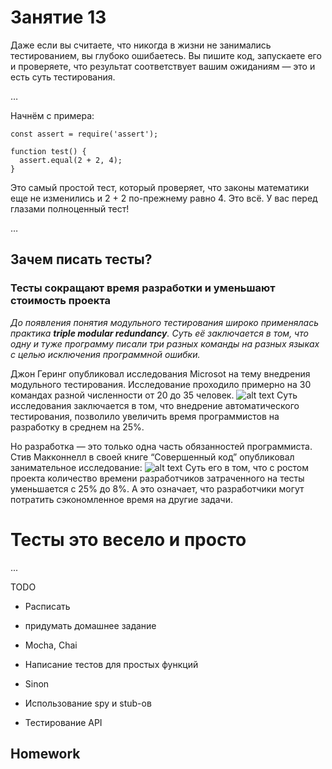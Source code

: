 # Занятие 13

Даже если вы считаете, что никогда в жизни не занимались тестированием, вы глубоко ошибаетесь. Вы пишите код, запускаете его и проверяете, что результат соответствует вашим ожиданиям — это и есть суть тестирования.

…

Начнём с примера:
```
const assert = require('assert');

function test() {
  assert.equal(2 + 2, 4);
}
```
Это самый простой тест, который проверяет, что законы математики еще не изменились и 2 + 2 по-прежнему равно 4. Это всё. У вас перед глазами полноценный тест!

…

## Зачем писать тесты?
### Тесты сокращают время разработки и уменьшают стоимость проекта
*До появления понятия модульного тестирования широко применялась практика ***triple modular redundancy***. Суть её заключается в том, что одну и туже программу писали три разных команды на разных языках с целью исключения программной ошибки.*

Джон Геринг опубликовал исследования Microsot на тему внедрения модульного тестирования. Исследование проходило примерно на 30 командах разной численности от 20 до 35 человек. 
![alt text](https://78.media.tumblr.com/tumblr_layafeqsoU1qd3z7l.jpg)
Суть исследования заключается в том, что внедрение автоматического тестирования, позволило увеличить время программистов на разработку в среднем на 25%.

Но разработка — это только одна часть обязанностей программиста. Стив Макконнелл в своей книге “Совершенный код” опубликовал занимательное исследование:
![alt text](https://habrastorage.org/getpro/habr/post_images/2f9/7e4/0e7/2f97e40e7e3936d4fb86e8238e4024fb.png)
Суть его в том, что с ростом проекта количество времени разработчиков затраченного на тесты уменьшается с 25% до 8%. А это означает, что разработчики могут потратить сэкономленное время на другие задачи.


# Тесты это весело и просто
...



TODO
 - Расписать
 - придумать домашнее задание

 - Mocha, Chai  
 - Написание тестов для простых функций  
 - Sinon  
 - Использование spy и stub-ов  
 - Тестирование API  

## Homework
